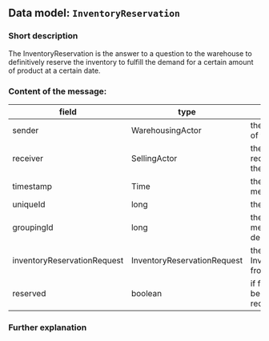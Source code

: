 ## Data model: `InventoryReservation`

### Short description

The InventoryReservation is the answer to a question to the warehouse to definitively reserve the inventory to fulfill the demand for a certain amount of product at a certain date.


### Content of the message:


| field | type | short explanation |
| ----- | ---- | ----------------- |
| sender | WarehousingActor | the Warehouse as the sender of the InventoryReservation |
| receiver | SellingActor | the SellingActor who receives the confirmation of the InventoryReservation |
| timestamp | Time | the absolute time when the message was created |
| uniqueId | long | the unique id of the message |
| groupingId | long | the id used to group multiple messages, such as the demandId or the orderId |
| inventoryReservationRequest | InventoryReservationRequest | the InventoryReservationRequest from the selling role |
| reserved | boolean | if false, the product cannot be released (anymore) at the requested date |

### Further explanation

